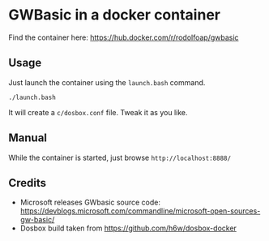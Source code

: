 # GWBasic in a docker container

Find the container here: https://hub.docker.com/r/rodolfoap/gwbasic

## Usage

Just launch the container using the `launch.bash` command.

```
./launch.bash
```
It will create a `c/dosbox.conf` file. Tweak it as you like.

## Manual

While the container is started, just browse `http://localhost:8888/`

## Credits

* Microsoft releases GWbasic source code: https://devblogs.microsoft.com/commandline/microsoft-open-sources-gw-basic/
* Dosbox build taken from https://github.com/h6w/dosbox-docker
